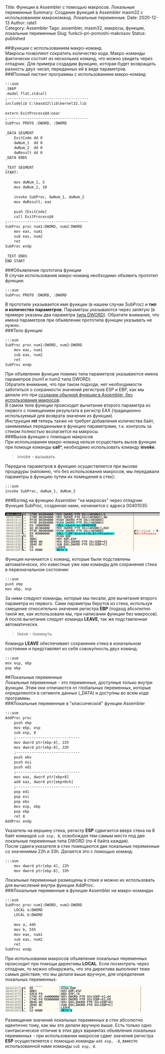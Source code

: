 Title: Функции в Assembler с помощью макросов. Локальные переменные
Summary: Создание функций в Assembler masm32 с использованием макрокоманд. Локальные переменные.
Date: 2020-12-13
Author: rate1  
Category: Assembler
Tags: assembler, masm32, макросы, функции, локальные переменные
Slug: funkcii-pri-pomoshi-makrosov
Status: published

##Функции с использованием макро-команд    
Макросы позволяют сократить количество кода. Макро-команды фактически состоят из нескольких команд, что можно увидеть через отладчик. Для примера создадим функцию, которая будет возвращать разность двух чисел, переданных ей в виде параметров.  
###Полный листинг программы с использованием макро-команд  
```
:::asm
.586P
.model flat,stdcall
;-------------------------------------
includelib C:\masm32\lib\kernel32.lib

extern ExitProcess@4:near
;-------------------------------------
SubProc PROTO :DWORD, :DWORD

_DATA SEGMENT
	ExitCode dd 0
	dwNum_1  dd 0
	dwNum_2  dd 0
	dwResult dd 0
_DATA ENDS

_TEXT SEGMENT
START:

	mov dwNum_1, 5
	mov dwNum_2, 10

	invoke SubProc, dwNum_1, dwNum_2
	mov dwResult, eax

	push [ExitCode]
	call ExitProcess@4
;-------------------------------------
SubProc proc num1:DWORD, num2:DWORD
	mov eax, num1
	sub eax, num2
	ret
SubProc endp

_TEXT ENDS
END START
```  
###Объявление прототипа функции  
В случае использования макро-команд необходимо объявить прототип функции:  
```
:::asm
SubProc PROTO :DWORD, :DWORD
```  
В прототипе указывается имя функции (в нашем случае SubProc) и **тип и количество параметров**. Параметры указываются через запятую (в примере указаны два параметра [типа DWORD]({filename}dvoichnie-chisla.md)). Обратите внимание, что имена параметров при объявлении прототипа функции указывать не нужно.  
###Тело функции  
```
:::asm
SubProc proc num1:DWORD, num2:DWORD
	mov eax, num1
	sub eax, num2
	ret
SubProc endp
```  
При объявлении функции помимо типа параметров указываются имена параметров (num1 и num2 типа DWORD).  
Обратите внимание, что при таком подходе, нет необходимости заботиться о сохранности значений регистров ESP и EBP, как мы делали это при [создании обычной функции в Assembler, без использования макросов]({filename}functions-in-assembler.md).  
В самом теле функции происходит вычитание второго параметра из первого с помещением результата в регистр EAX (традиционно используемый для возврата значения из функции).  
Инструкция **ret** теперь также не требует добавления количества байт, занимаемых переданными в функцию параметрами, т.к. контроль за стеком полностью возлагается на макросы.  
###Вызов функции с помощью макросов  
При использовании макро-команд нельзя осуществить вызов функции при помощи команды **call***, необходимо использовать команду **invoke**.  

>invoke - вызывать  

Передача параметров в функцию осуществляется при вызове процедуры (напомню, что без использования макросов, мы передавали параметры в функцию путем их помещения в стек):  
```
:::asm
invoke SubProc, dwNum_1, dwNum_2
```  
###Взгляд на функцию Assembler "на макросах" через отладчик  
Функция SubProc, созданная нами, начинается с адреса 00401035:  

![Функция с использованием макро-команд в отладчике](/images/macro-function.jpg "Функция на Assembler с использованием макросов")  

Функция начинается с команд, которые были подставлены автоматически, это известные уже нам команды для сохранения стека в первоначальном состоянии:  
```
:::asm
push ebp
mov ebp, esp
```  
За ними следуют команды, которые мы писали, для вычитания второго параметра из первого. Сами параметры берутся из стека, используя смещение относительно значения регистра **EBP** (подход абсолютно такой же, как использовали мы, при написании функции без макросов).  
А после вычитания следует команда **LEAVE**, так же подставленная автоматически.  

>leave - покинуть  

Команда **LEAVE** обеспечивает сохранение стека в изначальном состоянии и представляет из себя совокупность двух команд:
```
:::asm
mov esp, ebp
pop ebp
```  
##Локальные переменные  
Локальные переменные - это переменные, доступные только внутри функции. Этим они отличаются от глобальных переменных, которые определяются в сегменте данных (_DATA) и доступны во всем коде программы.  
###Локальные переменные в "классической" функции Assembler  
```
:::asm
AddProc proc
	push ebp
	mov ebp, esp
	sub esp, 8
	;-----------------------------
	mov dword ptr[ebp-4], 22h
	mov dword ptr[ebp-8], 33h
	;-----------------------------
	push ebx
	push esi
	push edi
	;-----------------------------
	mov eax, dword ptr[ebp+8]
	add eax, dword ptr[ebp+0ch]
	;-----------------------------
	pop edi
	pop esi
	pop ebx
	mov esp, ebp
	pop ebp
	ret 8
AddProc endp
```  
Указатель на вершину стека, регистр **ESP** сдвигается вверх стека на 8 байт командой ```sub esp, 8```, освобождая тем самым место под две локальные переменные типа DWORD (по 4 байта каждая).  
После сдвига указателя в стек помещаются две локальные переменные со значениями 22h и 33h. Делается это с помощью команд:  
```
:::asm
	mov dword ptr[ebp-4], 22h
	mov dword ptr[ebp-8], 33h
```  
Локальные переменные размещены в стеке и можно их использовать для вычислений внутри функции AddProc.  
###Локальные переменные в функции Assembler на макро-командах  
```
:::asm
SubProc proc num1:DWORD, num2:DWORD
	LOCAL a:DWORD
	LOCAL b:DWORD

	mov a, 44h
	mov b, 55h
	mov eax, num1
	sub eax, num2
	ret
SubProc endp
```  
При использовании макросов объявление локальных переменных происходит при помощи директивы **LOCAL**. Если посмотреть через отладчик, то можно обнаружить, что эта директива выполняет теже самые действия, что мы делали выше вручную, для определения локальных переменных:  

![Локальные переменные, объявленные через макрос LOCAL](/images/local-variables.jpg "Локальные переменные, объявленные через макрос LOCAL, взгляд через отладчик")  

Размещение значений локальных переменных в стек абсолютно идентично тому, как мы это делали вручную выше. Есть только одно синтаксическое отличие в этих двух вариантах объявления локальных переменных - при использовании макросов сдвиг значения регистра **ESP** осуществляется с помощью команды ```add esp, -8```, вместо использованной нами команды ```sub esp, 8```.  
